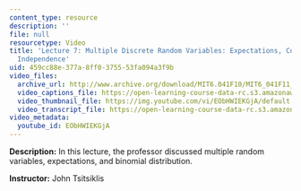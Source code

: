 ```yaml
---
content_type: resource
description: ''
file: null
resourcetype: Video
title: 'Lecture 7: Multiple Discrete Random Variables: Expectations, Conditioning,
  Independence'
uid: 459cc88e-377a-8ff0-3755-53fa094a3f9b
video_files:
  archive_url: http://www.archive.org/download/MIT6.041F10/MIT6_041F11_lec07_300k.mp4
  video_captions_file: https://open-learning-course-data-rc.s3.amazonaws.com/6-041-probabilistic-systems-analysis-and-applied-probability-fall-2010/3e9767328a1f5960b751906adf2a3352_EObHWIEKGjA.vtt
  video_thumbnail_file: https://img.youtube.com/vi/EObHWIEKGjA/default.jpg
  video_transcript_file: https://open-learning-course-data-rc.s3.amazonaws.com/6-041-probabilistic-systems-analysis-and-applied-probability-fall-2010/37bdf3cd4ab8880dd43de78e3b0db45e_EObHWIEKGjA.pdf
video_metadata:
  youtube_id: EObHWIEKGjA
---
```


**Description:** In this lecture, the professor discussed multiple random variables, expectations, and binomial distribution.

**Instructor:** John Tsitsiklis